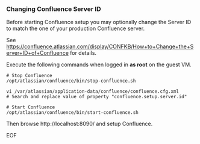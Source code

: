 ### Changing Confluence Server ID

Before starting Confluence setup you may optionally change the Server ID to match the one of your production Confluence server.

See https://confluence.atlassian.com/display/CONFKB/How+to+Change+the+Server+ID+of+Confluence for details.

Execute the following commands when logged in **as root** on the guest VM.

```language="bash"
# Stop Confluence
/opt/atlassian/confluence/bin/stop-confluence.sh

vi /var/atlassian/application-data/confluence/confluence.cfg.xml
# Search and replace value of property "confluence.setup.server.id"

# Start Confluence
/opt/atlassian/confluence/bin/start-confluence.sh
```

Then browse http://localhost:8090/ and setup Confluence.

EOF
